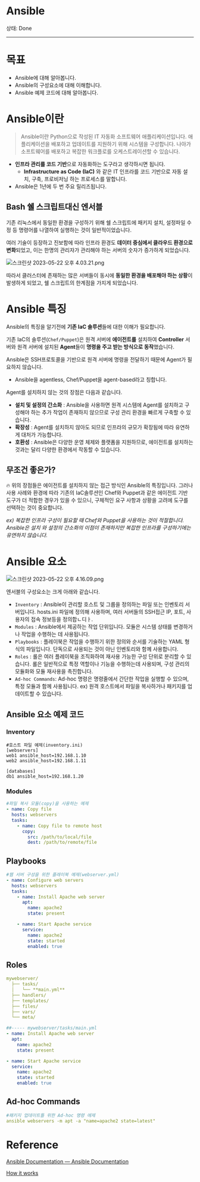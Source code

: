 # Ansible

상태: Done

---

# 목표

- Ansible에 대해 알아봅니다.
- Ansible의 구성요소에 대해 이해합니다.
- Ansible 예제 코드에 대해 알아봅니다.

# Ansible이란

> Ansible이란 Python으로 작성된 IT 자동화 소프트웨어 애플리케이션입니다. 애플리케이션을 배포하고 업데이트를 지원하기 위해 시스템을 구성합니다. 나아가 소프트웨어를 배포하고 복잡한 워크플로를 오케스트레이션할 수 있습니다.
> 
- **인프라 관리를 코드 기반**으로 자동화하는 도구라고 생각하시면 됩니다.
    - **Infrastructure as Code (IaC)** 와 같은 IT 인프라를 코드 기반으로 자동 설치, 구축, 프로비저닝 하는 프로세스를 말합니다.
- Ansible은 1년에 두 번 주요 릴리즈됩니다.

## Bash 쉘 스크립트대신 엔서블

기존 리눅스에서 동일한 환경을 구성하기 위해 쉘 스크립트에 패키지 설치, 설정파일 수정 등 명령어를 나열하여 실행하는 것이 일반적이었습니다.

여러 기술이 등장하고 진보함에 따라 인프라 환경도 **데이터 중심에서 클라우드 환경으로 변화**되었고, 이는 한명의 관리자가 관리해야 하는 서버의 숫자가 증가하게 되었습니다.

![스크린샷 2023-05-22 오후 4.03.21.png](Ansible%20e2a1a57f5d5947a8932f5022e2b96b42/%25E1%2584%2589%25E1%2585%25B3%25E1%2584%258F%25E1%2585%25B3%25E1%2584%2585%25E1%2585%25B5%25E1%2586%25AB%25E1%2584%2589%25E1%2585%25A3%25E1%2586%25BA_2023-05-22_%25E1%2584%258B%25E1%2585%25A9%25E1%2584%2592%25E1%2585%25AE_4.03.21.png)

따라서 클러스터에 존재하는 많은 서버들이 동시에 **동일한 환경을 배포해야 하는 상황**이 발생하게 되었고, 쉘 스크립트의 한계점을 가지게 되었습니다.

# Ansible 특징

Ansible의 특징을 알기전에 **기존 IaC 솔루션**들에 대한 이해가 필요합니다.

기존 IaC의 솔루션(`Chef/Puppet`)은 원격 서버에 **에이전트를** 설치하여 **Controller** 서버와 원격 서버에 설치된 **Agent**들이 **명령을 주고 받는 방식으로 동작**했습니다. 

Ansible은 SSH프로토콜을 기반으로 원격 서버에 명령을 전달하기 때문에 Agent가 필요하지 않습니다. 

- Ansible을 agentless, Chef/Puppet을 agent-based라고 칭합니다.

Agent를 설치하지 않는 것의 장점은 다음과 같습니다.

- **설치 및 설정의 간소화** : Ansible을 사용하면 원격 시스템에 Agent를 설치하고 구성해야 하는 추가 작업이 존재하지 않으므로 구성 관리 환경을 빠르게 구축할 수 있습니다.
- **확장성** : Agent를 설치하지 않아도 되므로 인프라의 규모가 확장됨에 따라 유연하게 대처가 가능합니다.
- **호환성** : Ansible은 다양한 운영 체제와 플랫폼을 지원하므로, 에이전트를 설치하는 것과는 달리 다양한 환경에서 작동할 수 있습니다.

## 무조건 좋은가?

🔥 위의 장점들은 에이전트를 설치하지 않는 접근 방식인 Ansible의 특징입니다. 그러나 사용 사례와 환경에 따라 기존의 IaC솔루션인 Chef와 Puppet과 같은 에이전트 기반 도구가 더 적합한 경우가 있을 수 있으니, 구체적인 요구 사항과 상황을 고려에 도구를 선택하는 것이 중요합니다.

*ex) 복잡한 인프라 구성이 필요할 때 Chef와 Puppet을 사용하는 것이 적절합니다. Ansible은 설치 와 설정의 간소화의 이점이 존재하지만 복잡한 인프라를 구성하기에는 유연하지 않습니다.*

# Ansible 요소

![스크린샷 2023-05-22 오후 4.16.09.png](Ansible%20e2a1a57f5d5947a8932f5022e2b96b42/%25E1%2584%2589%25E1%2585%25B3%25E1%2584%258F%25E1%2585%25B3%25E1%2584%2585%25E1%2585%25B5%25E1%2586%25AB%25E1%2584%2589%25E1%2585%25A3%25E1%2586%25BA_2023-05-22_%25E1%2584%258B%25E1%2585%25A9%25E1%2584%2592%25E1%2585%25AE_4.16.09.png)

엔서블의 구성요소는 크게 아래와 같습니다.

- `Inventory` : Ansible이 관리할 호스트 및 그룹을 정의하는 파일 또는 인벤토리 서버입니다. hosts.ini 파일에 정의해 사용하며, 여러 서버들의 SSH접근 IP, 포트, 사용자의 접속 정보등을 정의합ㄴ디ㅏ.
- `Modules` : Ansible에서 제공하는 작업 단위입니다. 모듈은 시스템 상태를 변경하거나 작업을 수행하는 데 사용됩니다.
- `Playbooks` : 플레이북은 작업을 수행하기 위한 정의와 순서를 기술하는 YAML 형식의 파일입니다. 단독으로 사용되는 것이 아닌 인벤토리와 함께 사용합니다.
- `Roles` :  롤은 여러 플레이북을 조직화하여 재사용 가능한 구성 단위로 분리할 수 있습니다. 롤은 일반적으로 특정 역할이나 기능을 수행하는데 사용되며, 구성 관리의 모듈화와 모듈 재사용을 촉진합니다.
- `Ad-hoc Commands`: Ad-hoc 명령은 명령줄에서 간단한 작업을 실행할 수 있으며, 특정 모듈과 함께 사용됩니다. ex) 원격 호스트에서 파일을 복사하거나 패키지를 업데이트할 수 있습니다.

## Ansible 요소 예제 코드

### Inventory

```
#호스트 파일 예제(inventory.ini)
[webservers]
web1 ansible_host=192.168.1.10
web2 ansible_host=192.168.1.11

[databases]
db1 ansible_host=192.168.1.20
```

### Modules

```yaml
#파일 복사 모듈(copy)을 사용하는 예제
- name: Copy file
  hosts: webservers
  tasks:
    - name: Copy file to remote host
      copy:
        src: /path/to/local/file
        dest: /path/to/remote/file
```

## Playbooks

```yaml
#웹 서버 구성을 위한 플레이북 예제(webserver.yml)
- name: Configure web servers
  hosts: webservers
  tasks:
    - name: Install Apache web server
      apt:
        name: apache2
        state: present

    - name: Start Apache service
      service:
        name: apache2
        state: started
        enabled: true
```

## Roles

```yaml
mywebserver/
  ├── tasks/
  │   └── **main.yml**
  ├── handlers/
  ├── templates/
  ├── files/
  ├── vars/
  └── meta/

##----- mywebserver/tasks/main.yml
- name: Install Apache web server
  apt:
    name: apache2
    state: present

- name: Start Apache service
  service:
    name: apache2
    state: started
    enabled: true
```

## Ad-hoc Commands

```yaml
#패키지 업데이트틀 위한 Ad-hoc 명령 에제
ansible webservers -m apt -a "name=apache2 state=latest"
```

# Reference

[Ansible Documentation — Ansible Documentation](https://docs.ansible.com/ansible/latest/index.html)

[How it works](https://www.ansible.com/overview/how-ansible-works)